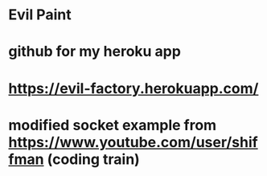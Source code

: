 # Evil Paint
# github for my heroku app 
# https://evil-factory.herokuapp.com/ 
# modified socket example from https://www.youtube.com/user/shiffman (coding train) 
